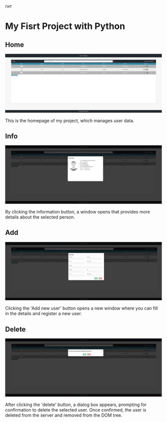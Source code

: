 гит 
<h1>My Fisrt Project with Python</h1>
<h2>Home</h2>
<img src="info/home.jpg" alt="home"/>
<p>This is the homepage of my project, which manages user data.</p>

<h2>Info</h2>
<img src="info/info.jpg" alt="info" >
<p>By clicking the information button, a window opens that provides more details about the selected person.</p>

<h2>Add</h2>
<img src="info/add.jpg" alt="add">
<p>Clicking the 'Add new user' button opens a new window where you can fill in the details and register a new user.</p>

<h2>Delete</h2>
<img src="info/delete.jpg" alt="delete">
<p>After clicking the 'delete' button, a dialog box appears, prompting for confirmation to delete the selected user. Once confirmed, the user is deleted from the server and removed from the DOM tree.</p>
